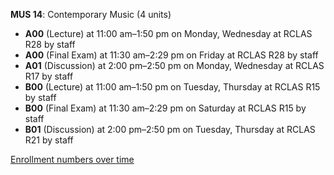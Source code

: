 **MUS 14**: Contemporary Music (4 units)

- **A00** (Lecture) at 11:00 am–1:50 pm on Monday, Wednesday at RCLAS R28 by staff
- **A00** (Final Exam) at 11:30 am–2:29 pm on Friday at RCLAS R28 by staff
- **A01** (Discussion) at 2:00 pm–2:50 pm on Monday, Wednesday at RCLAS R17 by staff
- **B00** (Lecture) at 11:00 am–1:50 pm on Tuesday, Thursday at RCLAS R15 by staff
- **B00** (Final Exam) at 11:30 am–2:29 pm on Saturday at RCLAS R15 by staff
- **B01** (Discussion) at 2:00 pm–2:50 pm on Tuesday, Thursday at RCLAS R21 by staff

[Enrollment numbers over time](./MUS14.tsv)
